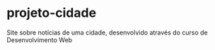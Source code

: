 # projeto-cidade
 Site sobre notícias de uma cidade, desenvolvido através do curso de Desenvolvimento Web

